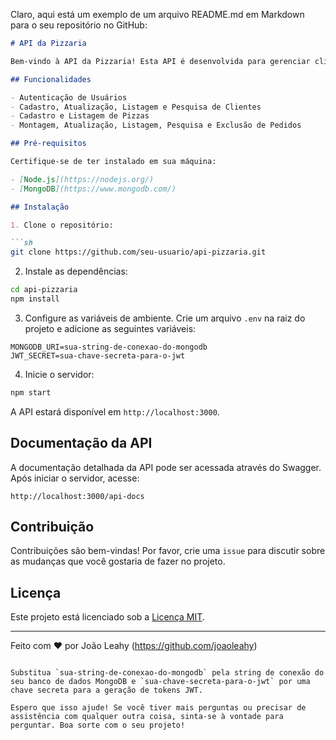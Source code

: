 Claro, aqui está um exemplo de um arquivo README.md em Markdown para o seu repositório no GitHub:

```markdown
# API da Pizzaria

Bem-vindo à API da Pizzaria! Esta API é desenvolvida para gerenciar clientes, pizzas e pedidos em uma pizzaria. Utiliza tecnologias modernas como Node.js e MongoDB para proporcionar funcionalidades robustas e eficientes.

## Funcionalidades

- Autenticação de Usuários
- Cadastro, Atualização, Listagem e Pesquisa de Clientes
- Cadastro e Listagem de Pizzas
- Montagem, Atualização, Listagem, Pesquisa e Exclusão de Pedidos

## Pré-requisitos

Certifique-se de ter instalado em sua máquina:

- [Node.js](https://nodejs.org/)
- [MongoDB](https://www.mongodb.com/)

## Instalação

1. Clone o repositório:

```sh
git clone https://github.com/seu-usuario/api-pizzaria.git
```

2. Instale as dependências:

```sh
cd api-pizzaria
npm install
```

3. Configure as variáveis de ambiente. Crie um arquivo `.env` na raiz do projeto e adicione as seguintes variáveis:

```env
MONGODB_URI=sua-string-de-conexao-do-mongodb
JWT_SECRET=sua-chave-secreta-para-o-jwt
```

4. Inicie o servidor:

```sh
npm start
```

A API estará disponível em `http://localhost:3000`.

## Documentação da API

A documentação detalhada da API pode ser acessada através do Swagger. Após iniciar o servidor, acesse:

```
http://localhost:3000/api-docs
```

## Contribuição

Contribuições são bem-vindas! Por favor, crie uma `issue` para discutir sobre as mudanças que você gostaria de fazer no projeto.

## Licença

Este projeto está licenciado sob a [Licença MIT](LICENSE).

---
Feito com ❤️ por João Leahy (https://github.com/joaoleahy)
```

Substitua `sua-string-de-conexao-do-mongodb` pela string de conexão do seu banco de dados MongoDB e `sua-chave-secreta-para-o-jwt` por uma chave secreta para a geração de tokens JWT.

Espero que isso ajude! Se você tiver mais perguntas ou precisar de assistência com qualquer outra coisa, sinta-se à vontade para perguntar. Boa sorte com o seu projeto!